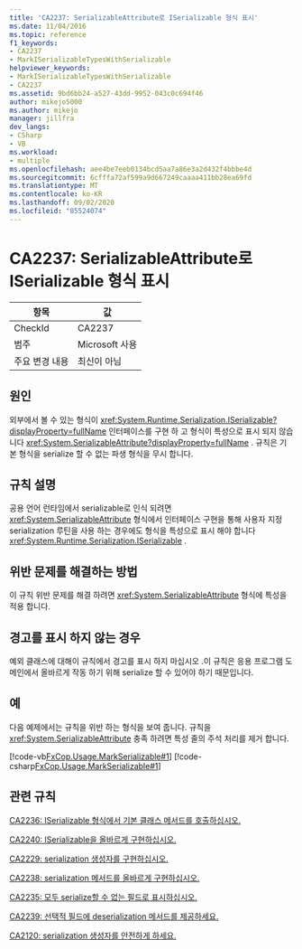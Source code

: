 ```yaml
---
title: 'CA2237: SerializableAttribute로 ISerializable 형식 표시'
ms.date: 11/04/2016
ms.topic: reference
f1_keywords:
- CA2237
- MarkISerializableTypesWithSerializable
helpviewer_keywords:
- MarkISerializableTypesWithSerializable
- CA2237
ms.assetid: 9bd6bb24-a527-43dd-9952-043c0c694f46
author: mikejo5000
ms.author: mikejo
manager: jillfra
dev_langs:
- CSharp
- VB
ms.workload:
- multiple
ms.openlocfilehash: aee4be7eeb0134bcd5aa7a86e3a2d432f4bbbe4d
ms.sourcegitcommit: 6cfffa72af599a9d667249caaaa411bb28ea69fd
ms.translationtype: MT
ms.contentlocale: ko-KR
ms.lasthandoff: 09/02/2020
ms.locfileid: "85524074"
---
```

# <a name="ca2237-mark-iserializable-types-with-serializableattribute"></a>CA2237: SerializableAttribute로 ISerializable 형식 표시

|항목|값|
|-|-|
|CheckId|CA2237|
|범주|Microsoft 사용|
|주요 변경 내용|최신이 아님|

## <a name="cause"></a>원인
외부에서 볼 수 있는 형식이 <xref:System.Runtime.Serialization.ISerializable?displayProperty=fullName> 인터페이스를 구현 하 고 형식이 특성으로 표시 되지 않습니다 <xref:System.SerializableAttribute?displayProperty=fullName> . 규칙은 기본 형식을 serialize 할 수 없는 파생 형식을 무시 합니다.

## <a name="rule-description"></a>규칙 설명
공용 언어 런타임에서 serializable로 인식 되려면 <xref:System.SerializableAttribute> 형식에서 인터페이스 구현을 통해 사용자 지정 serialization 루틴을 사용 하는 경우에도 형식을 특성으로 표시 해야 합니다 <xref:System.Runtime.Serialization.ISerializable> .

## <a name="how-to-fix-violations"></a>위반 문제를 해결하는 방법
이 규칙 위반 문제를 해결 하려면 <xref:System.SerializableAttribute> 형식에 특성을 적용 합니다.

## <a name="when-to-suppress-warnings"></a>경고를 표시 하지 않는 경우
예외 클래스에 대해이 규칙에서 경고를 표시 하지 마십시오 .이 규칙은 응용 프로그램 도메인에서 올바르게 작동 하기 위해 serialize 할 수 있어야 하기 때문입니다.

## <a name="example"></a>예
다음 예제에서는 규칙을 위반 하는 형식을 보여 줍니다. 규칙을 <xref:System.SerializableAttribute> 충족 하려면 특성 줄의 주석 처리를 제거 합니다.

[!code-vb[FxCop.Usage.MarkSerializable#1](../code-quality/codesnippet/VisualBasic/ca2237-mark-iserializable-types-with-serializableattribute_1.vb)]
[!code-csharp[FxCop.Usage.MarkSerializable#1](../code-quality/codesnippet/CSharp/ca2237-mark-iserializable-types-with-serializableattribute_1.cs)]

## <a name="related-rules"></a>관련 규칙
[CA2236: ISerializable 형식에서 기본 클래스 메서드를 호출하십시오.](../code-quality/ca2236.md)

[CA2240: ISerializable을 올바르게 구현하십시오.](../code-quality/ca2240.md)

[CA2229: serialization 생성자를 구현하십시오.](../code-quality/ca2229.md)

[CA2238: serialization 메서드를 올바르게 구현하십시오.](../code-quality/ca2238.md)

[CA2235: 모두 serialize할 수 없는 필드로 표시하십시오.](../code-quality/ca2235.md)

[CA2239: 선택적 필드에 deserialization 메서드를 제공하세요.](../code-quality/ca2239.md)

[CA2120: serialization 생성자를 안전하게 하세요.](../code-quality/ca2120.md)

